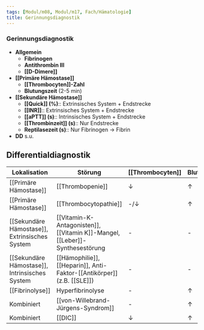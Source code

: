 ```yaml
---
tags: [Modul/m08, Modul/m17, Fach/Hämatologie]
title: Gerinnungsdiagnostik
---
```

### Gerinnungsdiagnostik 
- **Allgemein**
	- **Fibrinogen**
	- **Antithrombin III**
	- **[[D-Dimere]]**
- **[[Primäre Hämostase]]**
	- **[[Thrombocyten]]-Zahl**
	- **Blutungszeit** (2-5 min)
- **[[Sekundäre Hämostase]]**
	- **[[Quick]] (%)**:: Extrinsisches System + Endstrecke
	- **[[INR]]**:: Extrinsisches System + Endstrecke
	- **[[aPTT]] (s)**:: Intrinsisches System + Endstrecke
	- **[[Thrombinzeit]] (s)**:: Nur Endstrecke
	- **Reptilasezeit (s)**:: Nur Fibrinogen → Fibrin
- **DD** s.u.



## Differentialdiagnostik
Lokalisation|Störung|[[Thrombocyten]]|Blutungszeit|[[INR]]|[[Quick]]|[[aPTT]]
-|-|-|-|-|-|-
[[Primäre Hämostase]]|[[Thrombopenie]]|↓|↑|-|-|-
[[Primäre Hämostase]]|[[Thrombocytopathie]]|-/↓|↑|-|-|-
[[Sekundäre Hämostase]], Extrinsisches System|[[Vitamin-K-Antagonisten]], [[Vitamin K]]-Mangel, [[Leber]]-Synthesestörung|-|-|↑|↓|-|
[[Sekundäre Hämostase]], Intrinsisches System|[[Hämophilie]], [[Heparin]], Anti-Faktor-[[Antikörper]] (z.B. [[SLE]])|-|-|-|-|↑
[[Fibrinolyse]]|Hyperfibrinolyse|-|↑|↑|↓|↑
Kombiniert|[[von-Willebrand-Jürgens-Syndrom]]|-|↑|-|-|-/↑
Kombiniert|[[DIC]]|↓|↑|↑|↓|↑